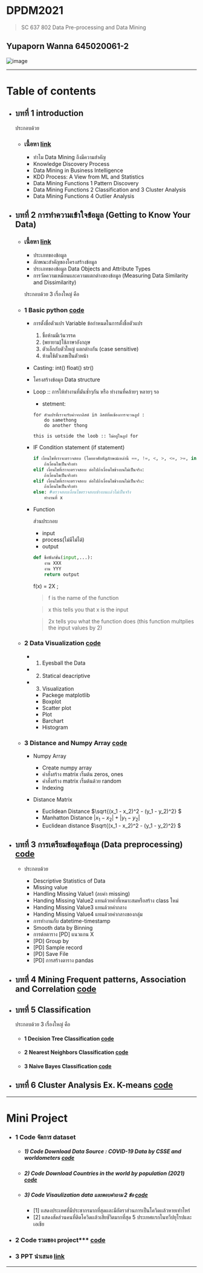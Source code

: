 # DPDM2021
> SC 637 802 Data Pre-processing and Data Mining

## Yupaporn Wanna 645020061-2

![image](https://user-images.githubusercontent.com/54661241/125416505-19edf0cf-fca6-460f-81a3-af9d8edeccc6.png)

-------------------------------
# Table of contents

* ## บทที่ 1 introduction 
     
     ประกอบด้วย 
   
   *  ### เนื้อหา [link](https://github.com/Peckkie/DPDM2021/blob/main/Chapter1.md)
        * ทำไม Data Mining ถึงมีความสำคัญ
        * Knowledge Discovery Process
        * Data Mining in Business Intelligence
        * KDD Process: A View from ML and Statistics
        * Data Mining Functions 1 Pattern Discovery
        * Data Mining Functions 2 Classification and 3 Cluster Analysis
        * Data Mining Functions 4 Outlier Analysis
        
* ## บทที่ 2 การทำความเข้าใจข้อมูล (Getting to Know Your Data) 
     
    
     * ### เนื้อหา [link](https://github.com/Peckkie/DPDM2021/blob/main/Chapter2.md)
        * ประเภทของข้อมูล
        * ลักษณะสำคัญของโครงสร้างข้อมูล
        * ประเภทของข้อมูล Data Objects and Attribute Types
        * การวัดความเหมือนและความแตกต่างของข้อมูล (Measuring Data Similarity and Dissimilarity)
       
       ประกอบด้วย 3 เรื่องใหญ่ คือ
       
     * ### 1 Basic python [code](https://github.com/Peckkie/DPDM2021/blob/main/Data101(Chapter2).ipynb)
 
        * การตั้งชื่อตัวแปร Variable
            ข้อกำหนดในการตั้งชื่อตัวแปร
            1. ชื่อห้ามมีเว้นวรรค
            2. (พยายาม)ใช้ภาษาอังกฤษ
            3. ตัวเล็กกับตัวใหญ่ แตกต่างกัน (case sensitive)
            4. ห้ามใช้ตัวเลขเป็นตัวหน้า
        * Casting: int() float() str()
        * โครงสร้างข้อมุล Data structure
        * Loop
            :: การให้ทำงานที่มันซ้ำๆกัน หรือ ทำงานที่คล้ายๆ หลายๆ รอ

            - stetment:

            ```
            for ตัวแปรที่เราจะรับค่าจากลิสต์ in ลิสต์ที่ตเช้องการจะวนลูป :
                do samethong
                do another thong

            this is uotside the loob :: ไม่อยู่ในลูป for 
            ```
        * IF Condition statement 
            (if statement)
            ```python
            if เงื่อนไขที่เราจะตรวจสอบ (โดยอาศัยสัญลักษณ์เหล่านี้ ==, !=, <, >, <=, >=, in, not in, is_nall() ):
                ถ้าเงื่อนไขเป็นจริงทำ
            elif เงื่อนไขที่เราจะตรวจสอบ ต่อไปถ้าเงื่อนไขข้างบนไม่เป็นจริง:
                ถ้าเงื่อนไขเป็นจริงทำ
            elif เงื่อนไขที่เราจะตรวจสอบ ต่อไปถ้าเงื่อนไขข้างบนไม่เป็นจริง:
                ถ้าเงื่อนไขเป็นจริงทำ
            else: #ตรวจสอบเงื่อนไขตรวจสอบข้างบนเเล้วไม่เป็นจริง
                ทำงานที่ x
            ```
        * Function
        
            ส่วนประกอบ
            - input 
            - process(ไม่มีไม่ได้)
            - output
          
            ```python
            def ชื่อฟังก์ชั้น(input,...):
                งาน XXX
                งาน YYY
                return output
            ```
            f(x) = 2X ; 
            
            >f is the name of the function
           
            >x this tells you that x is the input

            >2x tells you what the function does (this function multplies the input values by 2)


     * ### 2 Data Visualization [code](https://github.com/Peckkie/DPDM2021/blob/main/Data102(Chapter2).ipynb)
 
        * 1) Eyesball the Data
        * 2) Statical deacriptive
        * 3) Visualization
          * Packege matplotlib
          * Boxplot
          * Scatter plot
          * Plot
          * Barchart
          * Histogram

     * ### 3 Distance and Numpy Array [code](https://github.com/Peckkie/DPDM2021/blob/main/Data103_(Chapter2_distance).ipynb)
 
        * Numpy Array
         
          * Create numpy array
          * คำสั่งสร้าง matrix เริ้มต้น zeros, ones
          * คำสั่งสร้าง matrix เริ้มต้นด้วย random
          * Indexing
        
        * Distance Matrix
          * Euclidean Distance $\sqrt{(x_1 - x_2)^2 - (y_1 - y_2)^2} $
          * Manhatton Distance ${|x_1 - x_2|+|y_1 - y_2|}$
          * Euclidean distance $\sqrt{(x_1 - x_2)^2 - (y_1 - y_2)^2} $ 

* ## บทที่ 3 การเตรียมข้อมูลข้อมูล (Data preprocessing) [code](https://github.com/Peckkie/DPDM2021/blob/main/Data_preprocessing_(Chapter_3).ipynb)
        
     * ประกอบด้วย 
        
        * Descriptive Statistics of Data
        * Missing value
        * Handling Missing Value1 (ลบค่า missing)
        * Handing Missing Value2 แทนด้วยค่าที่เหมาะสมหรือสร้าง class ใหม่
        * Handing Missing Value3 แทนด้วยค่ากลาง
        * Handing Missing Value4 แทนด้วยค่ากลางของกลุ่ม
        * การทำงานกับ datetime-timestamp
        * Smooth data by Binning
        * การต่อตาราง [PD] แนวแกน X
        * [PD] Group by
        * [PD] Sample record
        * [PD] Save File
        * [PD] การสร้างตาราง pandas 
* ## บทที่ 4 Mining Frequent patterns, Association and Correlation [code](https://github.com/Peckkie/DPDM2021/blob/main/Frequart_Patterm_Assosiation_Rules.ipynb)

* ## บทที่ 5 Classification

     ประกอบด้วย 3 เรื่องใหญ่ คือ

     * #### 1 Decision Tree Classification [code](https://github.com/Peckkie/DPDM2021/blob/main/Classification_(Decision_Tree).ipynb)
     
     * #### 2 Nearest Neighbors Classification [code](https://github.com/Peckkie/DPDM2021/blob/main/Classification(KNN_Evaluation).ipynb)
        
     * #### 3 Naive Bayes Classification [code](https://github.com/Peckkie/DPDM2021/blob/main/Classification_(Naive_Bayes).ipynb)

* ## บทที่ 6 Cluster Analysis Ex. K-means [code](https://github.com/Peckkie/DPDM2021/blob/main/Chaper_8_Clustering.ipynb)

-------------------------------
# Mini Project 

* ### 1 Code จัดการ dataset 
     
     * ##### 1) Code Download Data Source : COVID-19 Data by CSSE and worldometers [code](https://github.com/Peckkie/DPDM2021/blob/main/1_COVID_19_Data_Downloading_and_Cleansing_.ipynb)

     * ##### 2) Code Download Countries in the world by population (2021) [code](https://github.com/Peckkie/DPDM2021/blob/main/2_COVID_19_Data_Downloading_and_Cleansing.ipynb)
     
     * ##### 3) Code Visaulization data และตอบคำถาม 2 ข้อ [code](https://github.com/Peckkie/DPDM2021/blob/main/2_Merging_table_2_Data_Source.ipynb)

         * [1] เเสดงประเทศที่มีประชากรมากที่สุดเเละมีอัตราส่วนการเป็นโควิดเเล้วหายเท่าไหร่
         * [2] แสดงสัดส่วนคนที่ติดโควิดเเล้วเสียชัวิตมากที่สุด 5 ประเทศเเรกในทวีปยุโรปและเอเชีย

* ### 2 Code รวมของ project*** [code](https://github.com/Peckkie/DPDM2021/blob/main/Mini_Project_COVID19.ipynb)

* ### 3 PPT นำเสนอ [link](https://github.com/Peckkie/DPDM2021/blob/main/PPT_Mini_Project_COVID19.pdf)

-------------------------------

